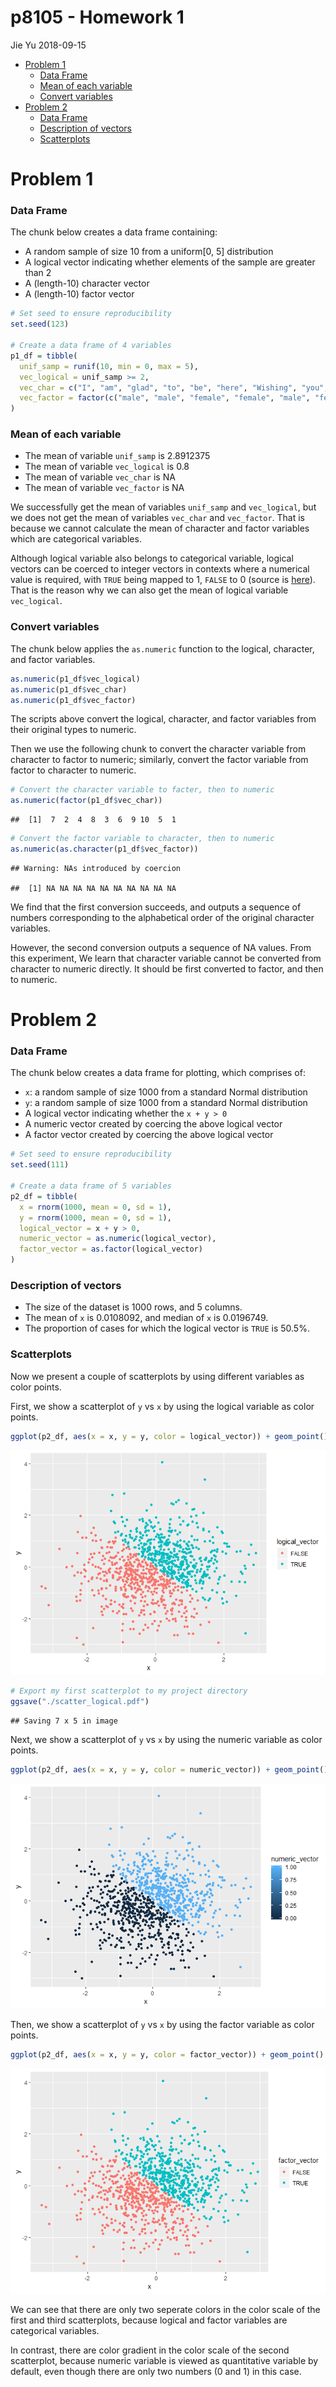 p8105 - Homework 1
================
Jie Yu
2018-09-15

-   [Problem 1](#problem-1)
    -   [Data Frame](#data-frame)
    -   [Mean of each variable](#mean-of-each-variable)
    -   [Convert variables](#convert-variables)
-   [Problem 2](#problem-2)
    -   [Data Frame](#data-frame-1)
    -   [Description of vectors](#description-of-vectors)
    -   [Scatterplots](#scatterplots)

Problem 1
=========

### Data Frame

The chunk below creates a data frame containing:

-   A random sample of size 10 from a uniform\[0, 5\] distribution
-   A logical vector indicating whether elements of the sample are greater than 2
-   A (length-10) character vector
-   A (length-10) factor vector

``` r
# Set seed to ensure reproducibility
set.seed(123)  

# Create a data frame of 4 variables
p1_df = tibble(
  unif_samp = runif(10, min = 0, max = 5),
  vec_logical = unif_samp >= 2, 
  vec_char = c("I", "am", "glad", "to", "be", "here", "Wishing", "you", "happiness", "always"),
  vec_factor = factor(c("male", "male", "female", "female", "male", "female", "female", "male", "female", "female"))
)
```

### Mean of each variable

-   The mean of variable `unif_samp` is 2.8912375
-   The mean of variable `vec_logical` is 0.8
-   The mean of variable `vec_char` is NA
-   The mean of variable `vec_factor` is NA

We successfully get the mean of variables `unif_samp` and `vec_logical`, but we does not get the mean of variables `vec_char` and `vec_factor`. That is because we cannot calculate the mean of character and factor variables which are categorical variables.

Although logical variable also belongs to categorical variable, logical vectors can be coerced to integer vectors in contexts where a numerical value is required, with `TRUE` being mapped to 1, `FALSE` to 0 (source is [here](https://stat.ethz.ch/R-manual/R-devel/library/base/html/logical.html)). That is the reason why we can also get the mean of logical variable `vec_logical`.

### Convert variables

The chunk below applies the `as.numeric` function to the logical, character, and factor variables.

``` r
as.numeric(p1_df$vec_logical)
as.numeric(p1_df$vec_char)
as.numeric(p1_df$vec_factor)
```

The scripts above convert the logical, character, and factor variables from their original types to numeric.

Then we use the following chunk to convert the character variable from character to factor to numeric; similarly, convert the factor variable from factor to character to numeric.

``` r
# Convert the character variable to facter, then to numeric
as.numeric(factor(p1_df$vec_char))   
```

    ##  [1]  7  2  4  8  3  6  9 10  5  1

``` r
# Convert the factor variable to character, then to numeric
as.numeric(as.character(p1_df$vec_factor))
```

    ## Warning: NAs introduced by coercion

    ##  [1] NA NA NA NA NA NA NA NA NA NA

We find that the first conversion succeeds, and outputs a sequence of numbers corresponding to the alphabetical order of the original character variables.

However, the second conversion outputs a sequence of NA values. From this experiment, We learn that character variable cannot be converted from character to numeric directly. It should be first converted to factor, and then to numeric.

Problem 2
=========

### Data Frame

The chunk below creates a data frame for plotting, which comprises of:

-   `x`: a random sample of size 1000 from a standard Normal distribution
-   `y`: a random sample of size 1000 from a standard Normal distribution
-   A logical vector indicating whether the `x + y > 0`
-   A numeric vector created by coercing the above logical vector
-   A factor vector created by coercing the above logical vector

``` r
# Set seed to ensure reproducibility
set.seed(111)  

# Create a data frame of 5 variables
p2_df = tibble(
  x = rnorm(1000, mean = 0, sd = 1),
  y = rnorm(1000, mean = 0, sd = 1),
  logical_vector = x + y > 0, 
  numeric_vector = as.numeric(logical_vector),
  factor_vector = as.factor(logical_vector)
)
```

### Description of vectors

-   The size of the dataset is 1000 rows, and 5 columns.
-   The mean of `x` is 0.0108092, and median of `x` is 0.0196749.
-   The proportion of cases for which the logical vector is `TRUE` is 50.5%.

### Scatterplots

Now we present a couple of scatterplots by using different variables as color points.

First, we show a scatterplot of `y` vs `x` by using the logical variable as color points.

``` r
ggplot(p2_df, aes(x = x, y = y, color = logical_vector)) + geom_point()
```

![](p8105_hw1_jy2944_files/figure-markdown_github/scatter_logical-1.png)

``` r
# Export my first scatterplot to my project directory
ggsave("./scatter_logical.pdf")
```

    ## Saving 7 x 5 in image

Next, we show a scatterplot of `y` vs `x` by using the numeric variable as color points.

``` r
ggplot(p2_df, aes(x = x, y = y, color = numeric_vector)) + geom_point()
```

![](p8105_hw1_jy2944_files/figure-markdown_github/scatter_numeric-1.png)

Then, we show a scatterplot of `y` vs `x` by using the factor variable as color points.

``` r
ggplot(p2_df, aes(x = x, y = y, color = factor_vector)) + geom_point()
```

![](p8105_hw1_jy2944_files/figure-markdown_github/scatter_factor-1.png)

We can see that there are only two seperate colors in the color scale of the first and third scatterplots, because logical and factor variables are categorical variables.

In contrast, there are color gradient in the color scale of the second scatterplot, because numeric variable is viewed as quantitative variable by default, even though there are only two numbers (0 and 1) in this case.
